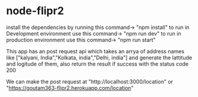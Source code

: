 # node-flipr2

install the dependencies by running this command-> "npm install"
to run in Development environment use this command-> "npm run dev"
to run in production environment use this command-> "npm run start"

This app has an post request api which takes an arrya of address names like ["kalyani, India","Kolkata, india","Delhi, india"] and generate the lattitude and logitude of them, also return the result if success with the status code 200

We can make the post request at "http://localhost:3000/location" or "https://goutam363-flipr2.herokuapp.com/location"
